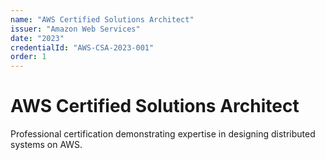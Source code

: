 ```yaml
---
name: "AWS Certified Solutions Architect"
issuer: "Amazon Web Services"
date: "2023"
credentialId: "AWS-CSA-2023-001"
order: 1
---
```


# AWS Certified Solutions Architect

Professional certification demonstrating expertise in designing distributed systems on AWS.